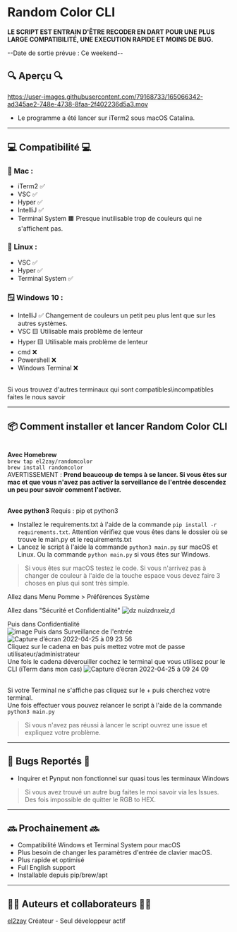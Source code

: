# Random Color CLI

 **LE SCRIPT EST ENTRAIN D'ÊTRE RECODER EN DART POUR UNE PLUS LARGE COMPATIBILITÉ, UNE EXECUTION RAPIDE ET MOINS DE BUG.**
 
 --Date de sortie prévue : Ce weekend--

## 🔍 Aperçu 🔍


https://user-images.githubusercontent.com/79168733/165066342-ad345ae2-748e-4738-8faa-2f402236d5a3.mov

 * Le programme a été lancer sur iTerm2 sous macOS Catalina.

___
## 💻 Compatibilité 💻


 ### ** Mac** :
 - iTerm2 ✅
 - VSC ✅
 - Hyper ✅ 
 - IntelliJ ✅ 
 - Terminal System 🟧 Presque inutilisable trop de couleurs qui ne s'affichent pas. 

 ### **🐧 Linux** :
- VSC ✅
- Hyper ✅
- Terminal System ✅

 ### **🪟 Windows 10** :
- IntelliJ ✅ Changement de couleurs un petit peu plus lent que sur les autres systèmes.
- VSC 🟨 Utilisable mais problème de lenteur
- Hyper 🟨 Utilisable mais problème de lenteur
- cmd ❌
- Powershell ❌
- Windows Terminal ❌

\
 Si vous trouvez d'autres terminaux qui sont compatibles\incompatibles faites le nous savoir
___
## 📦 Comment installer et lancer Random Color CLI
\
**Avec Homebrew**\
`brew tap el2zay/randomcolor` \
`brew install randomcolor`\
 AVERTISSEMENT : **Prend beaucoup de temps à se lancer. Si vous êtes sur mac et que vous n'avez pas activer la serveillance de l'entrée descendez un peu pour savoir comment l'activer.**

\
**Avec python3**
Requis : pip et python3 
- Installez le requirements.txt à l'aide de la commande `pip install -r requirements.txt`. Attention vérifiez que vous êtes dans le dossier où se trouve le main.py et le requirements.txt
- Lancez le script à l'aide la commande `python3 main.py` sur macOS et Linux. Ou la commande `python main.py` si vous êtes sur Windows.

> Si vous êtes sur macOS testez le code. Si vous n'arrivez pas à changer de couleur à l'aide de la touche espace vous devez faire 3 choses en plus qui sont très simple.

Allez dans Menu Pomme > Préférences Système

Allez dans "Sécurité et Confidentialité"
![dz nuizdnxeiz,d](https://user-images.githubusercontent.com/79168733/165068097-f66dae94-4371-4f5a-9c17-583a7d898670.png)

Puis dans Confidentialité
\
![image](https://user-images.githubusercontent.com/79168733/165068536-a136266d-e20c-4c79-a13a-08a5f608e7a3.png)
              Puis dans Surveillance de l'entrée 
\
![Capture d’écran 2022-04-25 à 09 23 56](https://user-images.githubusercontent.com/79168733/165068644-eff80770-5bc1-4c27-acf4-40166feb30a7.png)
\
Cliquez sur le cadena en bas puis mettez votre mot de passe utilisateur/administrateur
\
Une fois le cadena déverouiller cochez le terminal que vous utilisez pour le CLI (iTerm dans mon cas)
![Capture d’écran 2022-04-25 à 09 24 09](https://user-images.githubusercontent.com/79168733/165069044-1224e8fc-5703-4dde-a7d5-b89a851da0cc.png)

\
Si votre Terminal ne s'affiche pas cliquez sur le + puis cherchez votre terminal.
\
Une fois effectuer vous pouvez relancer le script à l'aide de la commande `python3 main.py`

> Si vous n'avez pas réussi à lancer le script ouvrez une issue et expliquez votre problème.
___
## 🐞 Bugs Reportés 🐞
- Inquirer et Pynput non fonctionnel sur quasi tous les terminaux Windows

> Si vous avez trouvé un autre bug faites le moi savoir via les Issues.
> Des fois impossible de quitter le RGB to HEX.

___
## 🔜 Prochainement 🔜
- Compatibilité Windows et Terminal System pour macOS
- Plus besoin de changer les paramètres d'entrée de clavier macOS.
- Plus rapide et optimisé
- Full English support
- Installable depuis pip/brew/apt
___
## 👨‍💻 Auteurs et collaborateurs 👩‍💻 
[el2zay](https://github.com/el2zay) Créateur - Seul développeur actif
